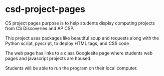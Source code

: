 # csd-project-pages
CS project pages purpose is to help students display computing projects from CS Discoveries and AP CSP.

This project uses packages like beautiful soup and requests along with the Python script, pyscript, to deploy HTML tags, and CSS code

The web page has links to a class Googlesite page where students web pages and javascript projects are housed.

Students will be able to run the program on their local computer.

